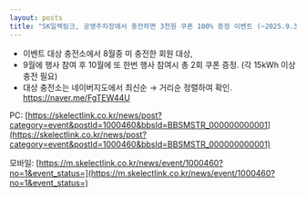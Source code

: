 ```yaml
---
layout: posts
title: "SK일렉링크, 공영주차장에서 충전하면 3천원 쿠폰 100% 증정 이벤트 (~2025.9.30)"
---
```



- 이벤트 대상 충전소에서 8월중 미 충전한 회원 대상, 
- 9월에 행사 참여 후 10월에 또 한번 행사 참여시 총 2회 쿠폰 증정. (각 15kWh 이상 충전 필요)
- 대상 충전소는 네이버지도에서 최신순 → 거리순 정렬하여 확인. https://naver.me/FgTEW44U

PC: [https://skelectlink.co.kr/news/post?category=event&postId=1000460&bbsId=BBSMSTR_000000000001](https://skelectlink.co.kr/news/post?category=event&postId=1000460&bbsId=BBSMSTR_000000000001)

모바일: [https://m.skelectlink.co.kr/news/event/1000460?no=1&event_status=](https://m.skelectlink.co.kr/news/event/1000460?no=1&event_status=)

